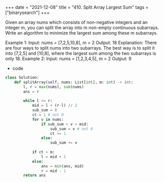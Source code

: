 +++ 
date = "2021-12-08"
title = "410. Split Array Largest Sum"
tags = ["binarysearch"]
+++

Given an array nums which consists of non-negative integers and an integer m, you can split the array into m non-empty continuous subarrays.
Write an algorithm to minimize the largest sum among these m subarrays.
 
Example 1:
Input: nums = [7,2,5,10,8], m = 2 Output: 18 Explanation: There are four ways to split nums into two subarrays. The best way is to split it into [7,2,5] and [10,8], where the largest sum among the two subarrays is only 18. 
Example 2:
Input: nums = [1,2,3,4,5], m = 2 Output: 9

- code
```py
class Solution:
    def splitArray(self, nums: List[int], m: int) -> int:
        l, r = max(nums), sum(nums)
        ans = r
        
        while l <= r:
            mid = l + (r-l) // 2
            sub_sum = 0
            ct = 1 # not 0
            for v in nums:
                if sub_sum + v > mid:
                    sub_sum = v # not 0
                    ct += 1
                else:
                    sub_sum += v
                
            if ct > m:
                l = mid + 1
            else:
                ans = min(ans, mid)
                r = mid - 1
        return ans
```
